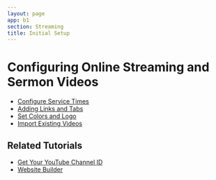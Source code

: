 ```yaml
---
layout: page
app: b1
section: Streaming
title: Initial Setup
---
```


# Configuring Online Streaming and Sermon Videos

<div id="videoContainer">
  <ul id="playlist">
      <li class="active"><a href="/videos/b1/streaming/services/output.mp4">Configure Service Times</a></li>
      <li><a href="/videos/b1/streaming/links-tabs/output.mp4">Adding Links and Tabs</a></li>
      <li><a href="/videos/b1/streaming/appearance/output.mp4">Set Colors and Logo</a></li>
      <li><a href="/videos/b1/streaming/import/output.mp4">Import Existing Videos</a></li>
  </ul>
</div>

## Related Tutorials
- <a href="/b1/streaming/youtube-channel-id.html">Get Your YouTube Channel ID</a>
- <a href="/b1/website-admin/create-website.html">Website Builder</a>
